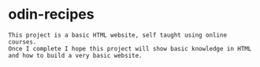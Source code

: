 # odin-recipes
    This project is a basic HTML website, self taught using online courses.
    Once I complete I hope this project will show basic knowledge in HTML 
    and how to build a very basic website.
